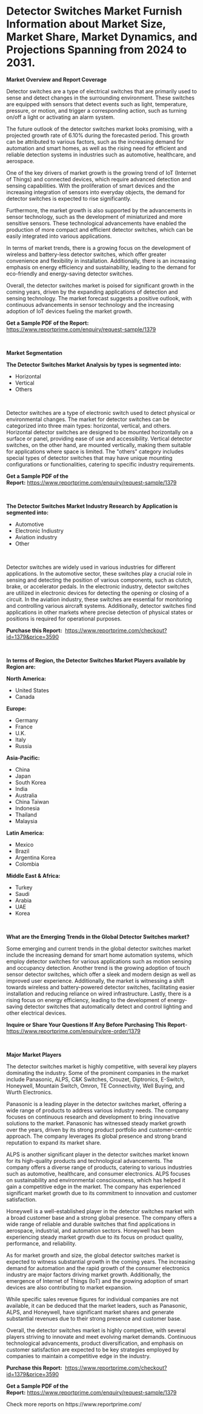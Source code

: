 <p><h1>Detector Switches Market Furnish Information about Market Size, Market Share, Market Dynamics, and Projections Spanning from 2024 to 2031.</h1></p><p><strong>Market Overview and Report Coverage</strong></p>
<p><p>Detector switches are a type of electrical switches that are primarily used to sense and detect changes in the surrounding environment. These switches are equipped with sensors that detect events such as light, temperature, pressure, or motion, and trigger a corresponding action, such as turning on/off a light or activating an alarm system.</p><p>The future outlook of the detector switches market looks promising, with a projected growth rate of 6.10% during the forecasted period. This growth can be attributed to various factors, such as the increasing demand for automation and smart homes, as well as the rising need for efficient and reliable detection systems in industries such as automotive, healthcare, and aerospace.</p><p>One of the key drivers of market growth is the growing trend of IoT (Internet of Things) and connected devices, which require advanced detection and sensing capabilities. With the proliferation of smart devices and the increasing integration of sensors into everyday objects, the demand for detector switches is expected to rise significantly.</p><p>Furthermore, the market growth is also supported by the advancements in sensor technology, such as the development of miniaturized and more sensitive sensors. These technological advancements have enabled the production of more compact and efficient detector switches, which can be easily integrated into various applications.</p><p>In terms of market trends, there is a growing focus on the development of wireless and battery-less detector switches, which offer greater convenience and flexibility in installation. Additionally, there is an increasing emphasis on energy efficiency and sustainability, leading to the demand for eco-friendly and energy-saving detector switches.</p><p>Overall, the detector switches market is poised for significant growth in the coming years, driven by the expanding applications of detection and sensing technology. The market forecast suggests a positive outlook, with continuous advancements in sensor technology and the increasing adoption of IoT devices fueling the market growth.</p></p>
<p><strong>Get a Sample PDF of the Report:</strong> <a href="https://www.reportprime.com/enquiry/request-sample/1379">https://www.reportprime.com/enquiry/request-sample/1379</a></p>
<p>&nbsp;</p>
<p><strong>Market Segmentation</strong></p>
<p><strong>The Detector Switches Market Analysis by types is segmented into:</strong></p>
<p><ul><li>Horizontal</li><li>Vertical</li><li>Others</li></ul></p>
<p>&nbsp;</p>
<p><p>Detector switches are a type of electronic switch used to detect physical or environmental changes. The market for detector switches can be categorized into three main types: horizontal, vertical, and others. Horizontal detector switches are designed to be mounted horizontally on a surface or panel, providing ease of use and accessibility. Vertical detector switches, on the other hand, are mounted vertically, making them suitable for applications where space is limited. The "others" category includes special types of detector switches that may have unique mounting configurations or functionalities, catering to specific industry requirements.</p></p>
<p><strong>Get a Sample PDF of the Report:</strong>&nbsp;<a href="https://www.reportprime.com/enquiry/request-sample/1379">https://www.reportprime.com/enquiry/request-sample/1379</a></p>
<p>&nbsp;</p>
<p><strong>The Detector Switches Market Industry Research by Application is segmented into:</strong></p>
<p><ul><li>Automotive</li><li>Electronic Indiustry</li><li>Aviation industry</li><li>Other</li></ul></p>
<p>&nbsp;</p>
<p><p>Detector switches are widely used in various industries for different applications. In the automotive sector, these switches play a crucial role in sensing and detecting the position of various components, such as clutch, brake, or accelerator pedals. In the electronic industry, detector switches are utilized in electronic devices for detecting the opening or closing of a circuit. In the aviation industry, these switches are essential for monitoring and controlling various aircraft systems. Additionally, detector switches find applications in other markets where precise detection of physical states or positions is required for operational purposes.</p></p>
<p><strong>Purchase this Report:</strong>&nbsp; <a href="https://www.reportprime.com/checkout?id=1379&price=3590">https://www.reportprime.com/checkout?id=1379&price=3590</a></p>
<p>&nbsp;</p>
<p><strong>In terms of Region, the Detector Switches Market Players available by Region are:</strong></p>
<p>
    <p> <strong> North America: </strong>
        <ul>
            <li>United States</li>
            <li>Canada</li>
        </ul>
        </p> 
    <p> <strong> Europe: </strong>
        <ul>
            <li>Germany</li>
            <li>France</li>
            <li>U.K.</li>
            <li>Italy</li>
            <li>Russia</li>
        </ul>
        </p> 
    <p> <strong> Asia-Pacific: </strong>
        <ul>
            <li>China</li>
            <li>Japan</li>
            <li>South Korea</li>
            <li>India</li>
            <li>Australia</li>
            <li>China Taiwan</li>
            <li>Indonesia</li>
            <li>Thailand</li>
            <li>Malaysia</li>
        </ul>
        </p> 
    <p> <strong> Latin America: </strong>
        <ul>
            <li>Mexico</li>
            <li>Brazil</li>
            <li>Argentina Korea</li>
            <li>Colombia</li>
        </ul>
        </p> 
    <p> <strong> Middle East & Africa: </strong>
        <ul>
            <li>Turkey</li>
            <li>Saudi</li>
            <li>Arabia</li>
            <li>UAE</li>
            <li>Korea</li>
        </ul>
    </p>
    </p>
<p>&nbsp;</p>
<p><strong>What are the Emerging Trends in the Global Detector Switches market?</strong></p>
<p><p>Some emerging and current trends in the global detector switches market include the increasing demand for smart home automation systems, which employ detector switches for various applications such as motion sensing and occupancy detection. Another trend is the growing adoption of touch sensor detector switches, which offer a sleek and modern design as well as improved user experience. Additionally, the market is witnessing a shift towards wireless and battery-powered detector switches, facilitating easier installation and reducing reliance on wired infrastructure. Lastly, there is a rising focus on energy efficiency, leading to the development of energy-saving detector switches that automatically detect and control lighting and other electrical devices.</p></p>
<p><strong>Inquire or Share Your Questions If Any Before Purchasing This Report</strong>- <a href="https://www.reportprime.com/enquiry/pre-order/1379">https://www.reportprime.com/enquiry/pre-order/1379</a></p>
<p>&nbsp;</p>
<p><strong>Major Market Players</strong></p>
<p><p>The detector switches market is highly competitive, with several key players dominating the industry. Some of the prominent companies in the market include Panasonic, ALPS, C&K Switches, Crouzet, Diptronics, E-Switch, Honeywell, Mountain Switch, Omron, TE Connectivity, Well Buying, and Wurth Electronics.</p><p>Panasonic is a leading player in the detector switches market, offering a wide range of products to address various industry needs. The company focuses on continuous research and development to bring innovative solutions to the market. Panasonic has witnessed steady market growth over the years, driven by its strong product portfolio and customer-centric approach. The company leverages its global presence and strong brand reputation to expand its market share.</p><p>ALPS is another significant player in the detector switches market known for its high-quality products and technological advancements. The company offers a diverse range of products, catering to various industries such as automotive, healthcare, and consumer electronics. ALPS focuses on sustainability and environmental consciousness, which has helped it gain a competitive edge in the market. The company has experienced significant market growth due to its commitment to innovation and customer satisfaction.</p><p>Honeywell is a well-established player in the detector switches market with a broad customer base and a strong global presence. The company offers a wide range of reliable and durable switches that find applications in aerospace, industrial, and automation sectors. Honeywell has been experiencing steady market growth due to its focus on product quality, performance, and reliability.</p><p>As for market growth and size, the global detector switches market is expected to witness substantial growth in the coming years. The increasing demand for automation and the rapid growth of the consumer electronics industry are major factors driving market growth. Additionally, the emergence of Internet of Things (IoT) and the growing adoption of smart devices are also contributing to market expansion.</p><p>While specific sales revenue figures for individual companies are not available, it can be deduced that the market leaders, such as Panasonic, ALPS, and Honeywell, have significant market shares and generate substantial revenues due to their strong presence and customer base.</p><p>Overall, the detector switches market is highly competitive, with several players striving to innovate and meet evolving market demands. Continuous technological advancements, product diversification, and emphasis on customer satisfaction are expected to be key strategies employed by companies to maintain a competitive edge in the industry.</p></p>
<p><strong>Purchase this Report:</strong>&nbsp;&nbsp;<a href="https://www.reportprime.com/checkout?id=1379&price=3590">https://www.reportprime.com/checkout?id=1379&price=3590</a></p>
<p></p>
<p><strong>Get a Sample PDF of the Report:</strong>&nbsp;<a href="https://www.reportprime.com/enquiry/request-sample/1379">https://www.reportprime.com/enquiry/request-sample/1379</a></p>
<p>Check more reports on https://www.reportprime.com/</p>